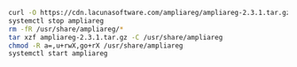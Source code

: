 ﻿```sh
curl -O https://cdn.lacunasoftware.com/ampliareg/ampliareg-2.3.1.tar.gz
systemctl stop ampliareg
rm -fR /usr/share/ampliareg/*
tar xzf ampliareg-2.3.1.tar.gz -C /usr/share/ampliareg
chmod -R a=,u+rwX,go+rX /usr/share/ampliareg
systemctl start ampliareg
```
